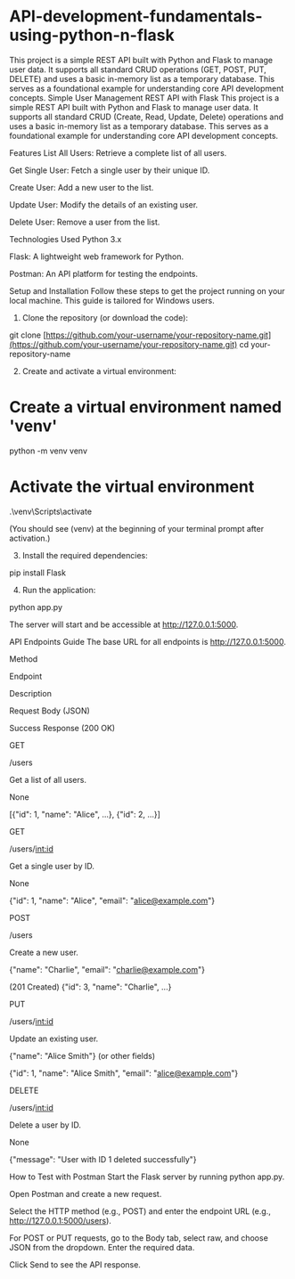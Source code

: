 # API-development-fundamentals-using-python-n-flask
This project is a simple REST API built with Python and Flask to manage user data. It supports all standard CRUD operations (GET, POST, PUT, DELETE) and uses a basic in-memory list as a temporary database. This serves as a foundational example for understanding core API development concepts.
Simple User Management REST API with Flask
This project is a simple REST API built with Python and Flask to manage user data. It supports all standard CRUD (Create, Read, Update, Delete) operations and uses a basic in-memory list as a temporary database. This serves as a foundational example for understanding core API development concepts.

Features
List All Users: Retrieve a complete list of all users.

Get Single User: Fetch a single user by their unique ID.

Create User: Add a new user to the list.

Update User: Modify the details of an existing user.

Delete User: Remove a user from the list.

Technologies Used
Python 3.x

Flask: A lightweight web framework for Python.

Postman: An API platform for testing the endpoints.

Setup and Installation
Follow these steps to get the project running on your local machine. This guide is tailored for Windows users.

1. Clone the repository (or download the code):

git clone [https://github.com/your-username/your-repository-name.git](https://github.com/your-username/your-repository-name.git)
cd your-repository-name

2. Create and activate a virtual environment:

# Create a virtual environment named 'venv'
python -m venv venv

# Activate the virtual environment
.\venv\Scripts\activate

(You should see (venv) at the beginning of your terminal prompt after activation.)

3. Install the required dependencies:

pip install Flask

4. Run the application:

python app.py

The server will start and be accessible at http://127.0.0.1:5000.

API Endpoints Guide
The base URL for all endpoints is http://127.0.0.1:5000.

Method

Endpoint

Description

Request Body (JSON)

Success Response (200 OK)

GET

/users

Get a list of all users.

None

[{"id": 1, "name": "Alice", ...}, {"id": 2, ...}]

GET

/users/<int:id>

Get a single user by ID.

None

{"id": 1, "name": "Alice", "email": "alice@example.com"}

POST

/users

Create a new user.

{"name": "Charlie", "email": "charlie@example.com"}

(201 Created) {"id": 3, "name": "Charlie", ...}

PUT

/users/<int:id>

Update an existing user.

{"name": "Alice Smith"} (or other fields)

{"id": 1, "name": "Alice Smith", "email": "alice@example.com"}

DELETE

/users/<int:id>

Delete a user by ID.

None

{"message": "User with ID 1 deleted successfully"}

How to Test with Postman
Start the Flask server by running python app.py.

Open Postman and create a new request.

Select the HTTP method (e.g., POST) and enter the endpoint URL (e.g., http://127.0.0.1:5000/users).

For POST or PUT requests, go to the Body tab, select raw, and choose JSON from the dropdown. Enter the required data.

Click Send to see the API response.
